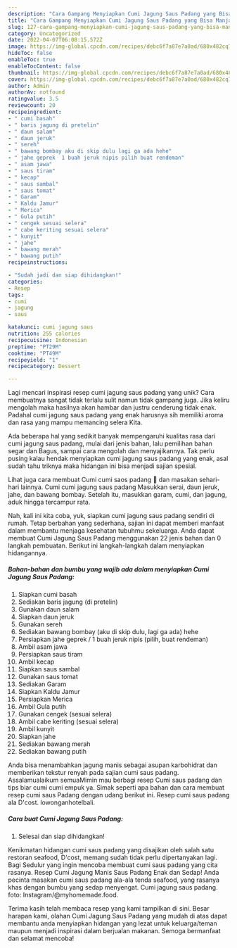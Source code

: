 ```yaml
---
description: "Cara Gampang Menyiapkan Cumi Jagung Saus Padang yang Bisa Manjain Lidah"
title: "Cara Gampang Menyiapkan Cumi Jagung Saus Padang yang Bisa Manjain Lidah"
slug: 127-cara-gampang-menyiapkan-cumi-jagung-saus-padang-yang-bisa-manjain-lidah
category: Uncategorized
date: 2022-04-07T06:08:15.572Z
image: https://img-global.cpcdn.com/recipes/debc6f7a87e7a0ad/680x482cq70/cumi-jagung-saus-padang-foto-resep-utama.jpg
hideToc: false
enableToc: true
enableTocContent: false
thumbnail: https://img-global.cpcdn.com/recipes/debc6f7a87e7a0ad/680x482cq70/cumi-jagung-saus-padang-foto-resep-utama.jpg
cover: https://img-global.cpcdn.com/recipes/debc6f7a87e7a0ad/680x482cq70/cumi-jagung-saus-padang-foto-resep-utama.jpg
author: Admin
authorAv: notfound
ratingvalue: 3.5
reviewcount: 20
recipeingredient:
- " cumi basah"
- " baris jagung di pretelin"
- " daun salam"
- " daun jeruk"
- " sereh"
- " bawang bombay aku di skip dulu lagi ga ada hehe"
- " jahe geprek  1 buah jeruk nipis pilih buat rendeman"
- " asam jawa"
- " saus tiram"
- " kecap"
- " saus sambal"
- " saus tomat"
- " Garam"
- " Kaldu Jamur"
- " Merica"
- " Gula putih"
- " cengek sesuai selera"
- " cabe keriting sesuai selera"
- " kunyit"
- " jahe"
- " bawang merah"
- " bawang putih"
recipeinstructions:

- "Sudah jadi dan siap dihidangkan!"
categories:
- Resep
tags:
- cumi
- jagung
- saus

katakunci: cumi jagung saus 
nutrition: 255 calories
recipecuisine: Indonesian
preptime: "PT29M"
cooktime: "PT49M"
recipeyield: "1"
recipecategory: Dessert

---
```





Lagi mencari inspirasi resep cumi jagung saus padang yang unik? Cara membuatnya sangat tidak terlalu sulit namun tidak gampang juga. Jika keliru mengolah maka hasilnya akan hambar dan justru cenderung tidak enak. Padahal cumi jagung saus padang yang enak harusnya sih memiliki aroma dan rasa yang mampu memancing selera Kita.





Ada beberapa hal yang sedikit banyak mempengaruhi kualitas rasa dari cumi jagung saus padang, mulai dari jenis bahan, lalu pemilihan bahan segar dan Bagus, sampai cara mengolah dan menyajikannya. Tak perlu pusing kalau hendak menyiapkan cumi jagung saus padang yang enak,      asal sudah tahu triknya maka hidangan ini bisa menjadi sajian spesial.














Lihat juga cara membuat Cumi cumi saos padang 🦑 dan masakan sehari-hari lainnya. Cumi cumi jagung saus padang Masukkan serai, daun jeruk, jahe, dan bawang bombay. Setelah itu, masukkan garam, cumi, dan jagung, aduk hingga tercampur rata.






Nah, kali ini kita coba, yuk, siapkan cumi jagung saus padang sendiri di rumah. Tetap berbahan yang sederhana, sajian ini dapat memberi manfaat dalam membantu menjaga kesehatan tubuhmu sekeluarga. Anda dapat membuat Cumi Jagung Saus Padang menggunakan 22 jenis bahan dan 0 langkah pembuatan. Berikut ini langkah-langkah dalam menyiapkan hidangannya.

<!--inarticleads1-->

##### Bahan-bahan dan bumbu yang wajib ada dalam menyiapkan Cumi Jagung Saus Padang:

1. Siapkan  cumi basah
1. Sediakan  baris jagung (di pretelin)
1. Gunakan  daun salam
1. Siapkan  daun jeruk
1. Gunakan  sereh
1. Sediakan  bawang bombay (aku di skip dulu, lagi ga ada) hehe
1. Persiapkan  jahe geprek / 1 buah jeruk nipis (pilih, buat rendeman)
1. Ambil  asam jawa
1. Persiapkan  saus tiram
1. Ambil  kecap
1. Siapkan  saus sambal
1. Gunakan  saus tomat
1. Sediakan  Garam
1. Siapkan  Kaldu Jamur
1. Persiapkan  Merica
1. Ambil  Gula putih
1. Gunakan  cengek (sesuai selera)
1. Ambil  cabe keriting (sesuai selera)
1. Ambil  kunyit
1. Siapkan  jahe
1. Sediakan  bawang merah
1. Sediakan  bawang putih


Anda bisa menambahkan jagung manis sebagai asupan karbohidrat dan memberikan tekstur renyah pada sajian cumi saus padang. Assalamualaikum semuaMimin mau berbagi resep Cumi saus padang dan tips biar cumi cumi empuk ya. Simak seperti apa bahan dan cara membuat resep cumi saus Padang dengan udang berikut ini. Resep cumi saus padang ala D&#39;cost. lowonganhotelbali. 

<!--inarticleads2-->

##### Cara buat Cumi Jagung Saus Padang:


1. Selesai dan siap dihidangkan!

Kenikmatan hidangan cumi saus padang yang disajikan oleh salah satu restoran seafood, D&#39;cost, memang sudah tidak perlu dipertanyakan lagi. Bagi Sedulur yang ingin mencoba membuat cumi saus padang yang cita rasanya. Resep Cumi Jagung Manis Saus Padang Enak dan Sedap! Anda pecinta masakan cumi saus padang ala-ala tenda seafood, yang rasanya khas dengan bumbu yang sedap menyengat. Cumi jagung saus padang. foto: Instagram/@myhomemade.food. 

Terima kasih telah membaca resep yang kami tampilkan di sini. Besar harapan kami, olahan Cumi Jagung Saus Padang yang mudah di atas dapat membantu anda menyiapkan hidangan yang lezat untuk keluarga/teman maupun menjadi inspirasi dalam berjualan makanan. Semoga bermanfaat dan selamat mencoba!
